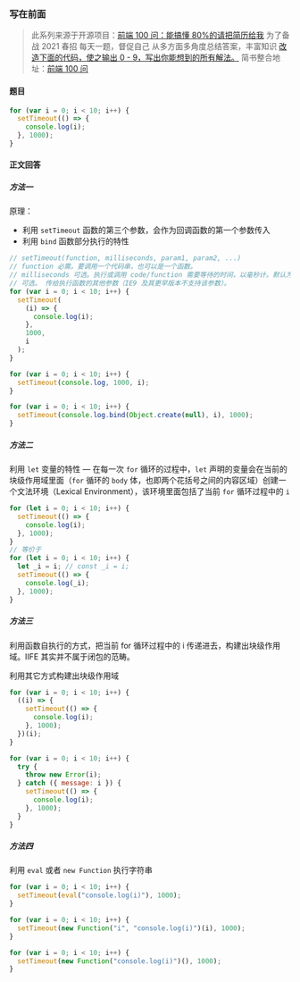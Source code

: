 ### 写在前面

> 此系列来源于开源项目：[前端 100 问：能搞懂 80%的请把简历给我](https://github.com/yygmind/blog/issues/43)
> 为了备战 2021 春招
> 每天一题，督促自己
> 从多方面多角度总结答案，丰富知识
> [改造下面的代码，使之输出 0 - 9，写出你能想到的所有解法。](https://github.com/Advanced-Frontend/Daily-Interview-Question/issues/43)
> 简书整合地址：[前端 100 问](https://www.jianshu.com/c/70e2e00df1b0)

#### 题目

```js
for (var i = 0; i < 10; i++) {
  setTimeout(() => {
    console.log(i);
  }, 1000);
}
```

#### 正文回答

##### 方法一

原理：

- 利用 `setTimeout` 函数的第三个参数，会作为回调函数的第一个参数传入
- 利用 `bind` 函数部分执行的特性

```js
// setTimeout(function, milliseconds, param1, param2, ...)
// function 必需。要调用一个代码串，也可以是一个函数。
// milliseconds	可选。执行或调用 code/function 需要等待的时间，以毫秒计。默认为 0。
// 可选。 传给执行函数的其他参数（IE9 及其更早版本不支持该参数）。
for (var i = 0; i < 10; i++) {
  setTimeout(
    (i) => {
      console.log(i);
    },
    1000,
    i
  );
}

for (var i = 0; i < 10; i++) {
  setTimeout(console.log, 1000, i);
}

for (var i = 0; i < 10; i++) {
  setTimeout(console.log.bind(Object.create(null), i), 1000);
}
```

##### 方法二

利用 `let` 变量的特性 — 在每一次 `for` 循环的过程中，`let` 声明的变量会在当前的块级作用域里面（`for` 循环的 `body` 体，也即两个花括号之间的内容区域）创建一个文法环境（Lexical Environment），该环境里面包括了当前 `for` 循环过程中的 `i`

```js
for (let i = 0; i < 10; i++) {
  setTimeout(() => {
    console.log(i);
  }, 1000);
}
// 等价于
for (let i = 0; i < 10; i++) {
  let _i = i; // const _i = i;
  setTimeout(() => {
    console.log(_i);
  }, 1000);
}
```

##### 方法三

利用函数自执行的方式，把当前 for 循环过程中的 i 传递进去，构建出块级作用域。IIFE 其实并不属于闭包的范畴。

利用其它方式构建出块级作用域

```js
for (var i = 0; i < 10; i++) {
  ((i) => {
    setTimeout(() => {
      console.log(i);
    }, 1000);
  })(i);
}

for (var i = 0; i < 10; i++) {
  try {
    throw new Error(i);
  } catch ({ message: i }) {
    setTimeout(() => {
      console.log(i);
    }, 1000);
  }
}
```

##### 方法四

利用 `eval` 或者 `new Function` 执行字符串

```js
for (var i = 0; i < 10; i++) {
  setTimeout(eval("console.log(i)"), 1000);
}

for (var i = 0; i < 10; i++) {
  setTimeout(new Function("i", "console.log(i)")(i), 1000);
}

for (var i = 0; i < 10; i++) {
  setTimeout(new Function("console.log(i)")(), 1000);
}
```
